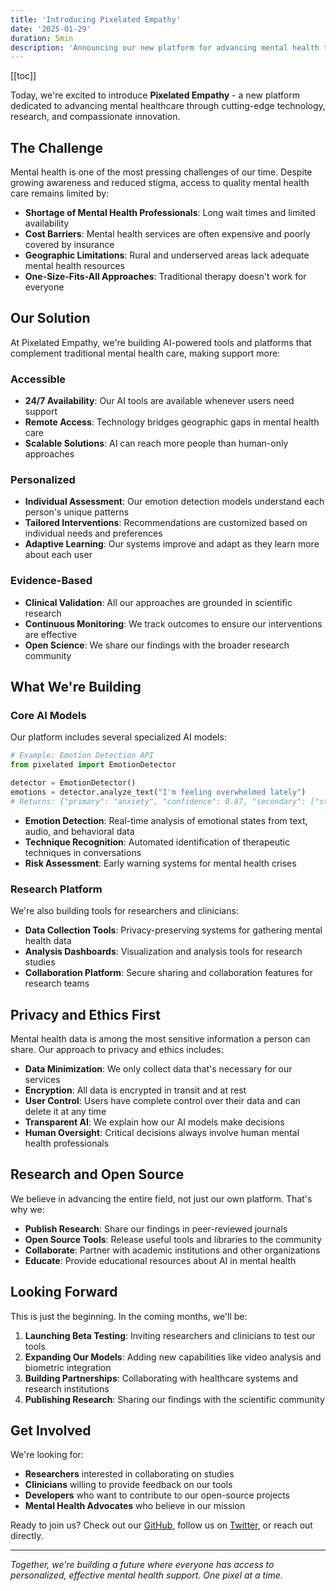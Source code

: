 ```yaml
---
title: 'Introducing Pixelated Empathy'
date: '2025-01-29'
duration: 5min
description: 'Announcing our new platform for advancing mental health through AI and technology'
---
```


[[toc]]

Today, we're excited to introduce **Pixelated Empathy** - a new platform dedicated to advancing mental healthcare through cutting-edge technology, research, and compassionate innovation.

## The Challenge

Mental health is one of the most pressing challenges of our time. Despite growing awareness and reduced stigma, access to quality mental health care remains limited by:

- **Shortage of Mental Health Professionals**: Long wait times and limited availability
- **Cost Barriers**: Mental health services are often expensive and poorly covered by insurance
- **Geographic Limitations**: Rural and underserved areas lack adequate mental health resources
- **One-Size-Fits-All Approaches**: Traditional therapy doesn't work for everyone

## Our Solution

At Pixelated Empathy, we're building AI-powered tools and platforms that complement traditional mental health care, making support more:

### Accessible
- **24/7 Availability**: Our AI tools are available whenever users need support
- **Remote Access**: Technology bridges geographic gaps in mental health care
- **Scalable Solutions**: AI can reach more people than human-only approaches

### Personalized
- **Individual Assessment**: Our emotion detection models understand each person's unique patterns
- **Tailored Interventions**: Recommendations are customized based on individual needs and preferences
- **Adaptive Learning**: Our systems improve and adapt as they learn more about each user

### Evidence-Based
- **Clinical Validation**: All our approaches are grounded in scientific research
- **Continuous Monitoring**: We track outcomes to ensure our interventions are effective
- **Open Science**: We share our findings with the broader research community

## What We're Building

### Core AI Models

Our platform includes several specialized AI models:

```python
# Example: Emotion Detection API
from pixelated import EmotionDetector

detector = EmotionDetector()
emotions = detector.analyze_text("I'm feeling overwhelmed lately")
# Returns: {"primary": "anxiety", "confidence": 0.87, "secondary": ["stress", "fatigue"]}
```

- **Emotion Detection**: Real-time analysis of emotional states from text, audio, and behavioral data
- **Technique Recognition**: Automated identification of therapeutic techniques in conversations
- **Risk Assessment**: Early warning systems for mental health crises

### Research Platform

We're also building tools for researchers and clinicians:

- **Data Collection Tools**: Privacy-preserving systems for gathering mental health data
- **Analysis Dashboards**: Visualization and analysis tools for research studies
- **Collaboration Platform**: Secure sharing and collaboration features for research teams

## Privacy and Ethics First

Mental health data is among the most sensitive information a person can share. Our approach to privacy and ethics includes:

- **Data Minimization**: We only collect data that's necessary for our services
- **Encryption**: All data is encrypted in transit and at rest
- **User Control**: Users have complete control over their data and can delete it at any time
- **Transparent AI**: We explain how our AI models make decisions
- **Human Oversight**: Critical decisions always involve human mental health professionals

## Research and Open Source

We believe in advancing the entire field, not just our own platform. That's why we:

- **Publish Research**: Share our findings in peer-reviewed journals
- **Open Source Tools**: Release useful tools and libraries to the community
- **Collaborate**: Partner with academic institutions and other organizations
- **Educate**: Provide educational resources about AI in mental health

## Looking Forward

This is just the beginning. In the coming months, we'll be:

1. **Launching Beta Testing**: Inviting researchers and clinicians to test our tools
2. **Expanding Our Models**: Adding new capabilities like video analysis and biometric integration
3. **Building Partnerships**: Collaborating with healthcare systems and research institutions
4. **Publishing Research**: Sharing our findings with the scientific community

## Get Involved

We're looking for:

- **Researchers** interested in collaborating on studies
- **Clinicians** willing to provide feedback on our tools
- **Developers** who want to contribute to our open-source projects
- **Mental Health Advocates** who believe in our mission

Ready to join us? Check out our [GitHub](https://github.com/vivirox/pixelated), follow us on [Twitter](https://twitter.com/GradiantAscent), or reach out directly.

---

*Together, we're building a future where everyone has access to personalized, effective mental health support. One pixel at a time.* 